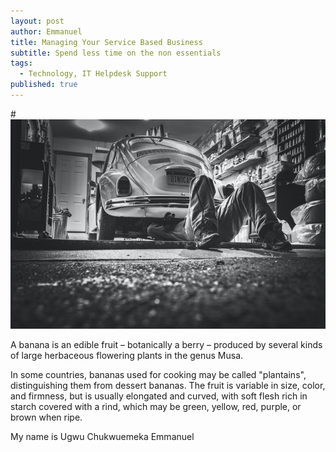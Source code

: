 ```yaml
---
layout: post
author: Emmanuel
title: Managing Your Service Based Business
subtitle: Spend less time on the non essentials
tags:
  - Technology, IT Helpdesk Support
published: true
---
```



#![Focus on what matters](/img/mechanic.jpg "Mechanic workshop")

A banana is an edible fruit – botanically a berry – produced by several kinds
of large herbaceous flowering plants in the genus Musa.

In some countries, bananas used for cooking may be called "plantains",
distinguishing them from dessert bananas. The fruit is variable in size, color,
and firmness, but is usually elongated and curved, with soft flesh rich in
starch covered with a rind, which may be green, yellow, red, purple, or brown
when ripe.

My name is Ugwu Chukwuemeka Emmanuel